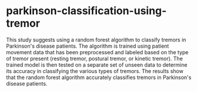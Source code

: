 # parkinson-classification-using-tremor
This study suggests using a random forest algorithm to classify tremors in Parkinson's disease 
patients. The algorithm is trained using patient movement data that has been preprocessed and 
labeled based on the type of tremor present (resting tremor, postural tremor, or kinetic tremor). 
The trained model is then tested on a separate set of unseen data to determine its accuracy in 
classifying the various types of tremors. The results show that the random forest algorithm 
accurately classifies tremors in Parkinson's disease patients. 
